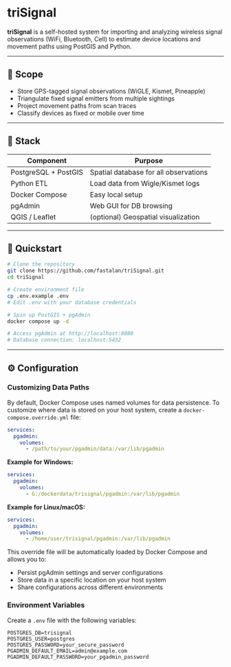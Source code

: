 # triSignal

**triSignal** is a self-hosted system for importing and analyzing wireless signal observations (WiFi, Bluetooth, Cell) to estimate device locations and movement paths using PostGIS and Python.

---

## 🎯 Scope

- Store GPS-tagged signal observations (WiGLE, Kismet, Pineapple)
- Triangulate fixed signal emitters from multiple sightings
- Project movement paths from scan traces
- Classify devices as fixed or mobile over time

---

## 🧰 Stack

| Component     | Purpose                         |
|---------------|---------------------------------|
| PostgreSQL + PostGIS | Spatial database for all observations |
| Python ETL    | Load data from Wigle/Kismet logs |
| Docker Compose| Easy local setup                |
| pgAdmin       | Web GUI for DB browsing         |
| QGIS / Leaflet| (optional) Geospatial visualization |

---

## 🚀 Quickstart

```bash
# Clone the repository
git clone https://github.com/fastalan/triSignal.git
cd triSignal

# Create environment file
cp .env.example .env
# Edit .env with your database credentials

# Spin up PostGIS + pgAdmin
docker compose up -d

# Access pgAdmin at http://localhost:8080
# Database connection: localhost:5432
```

---

## ⚙️ Configuration

### Customizing Data Paths

By default, Docker Compose uses named volumes for data persistence. To customize where data is stored on your host system, create a `docker-compose.override.yml` file:

```yaml
services:
  pgadmin:
    volumes:
      - /path/to/your/pgadmin/data:/var/lib/pgadmin
```

**Example for Windows:**
```yaml
services:
  pgadmin:
    volumes:
      - G:/dockerdata/trisignal/pgadmin:/var/lib/pgadmin
```

**Example for Linux/macOS:**
```yaml
services:
  pgadmin:
    volumes:
      - /home/user/trisignal/pgadmin:/var/lib/pgadmin
```

This override file will be automatically loaded by Docker Compose and allows you to:
- Persist pgAdmin settings and server configurations
- Store data in a specific location on your host system
- Share configurations across different environments

### Environment Variables

Create a `.env` file with the following variables:

```env
POSTGRES_DB=trisignal
POSTGRES_USER=postgres
POSTGRES_PASSWORD=your_secure_password
PGADMIN_DEFAULT_EMAIL=admin@example.com
PGADMIN_DEFAULT_PASSWORD=your_pgadmin_password
```
